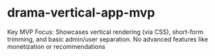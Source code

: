 # drama-vertical-app-mvp
Key MVP Focus: Showcases vertical rendering (via CSS), short-form trimming, and basic admin/user separation. No advanced features like monetization or recommendations

